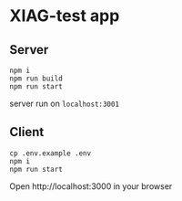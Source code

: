 # XIAG-test app

## Server

```shell
npm i
npm run build
npm run start
```
server run on `localhost:3001`

## Client

```shell
cp .env.example .env
npm i
npm run start
```
Open http://localhost:3000 in your browser
